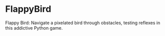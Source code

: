 # FlappyBird
Flappy Bird: Navigate a pixelated bird through obstacles, testing reflexes in this addictive Python game.
